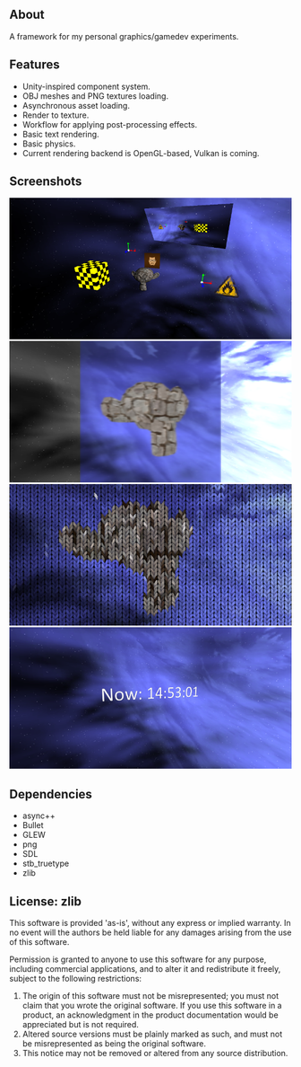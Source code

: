 ## About
A framework for my personal graphics/gamedev experiments.

## Features
* Unity-inspired component system.
* OBJ meshes and PNG textures loading.
* Asynchronous asset loading.
* Render to texture.
* Workflow for applying post-processing effects.
* Basic text rendering.
* Basic physics.
* Current rendering backend is OpenGL-based, Vulkan is coming.

## Screenshots

![1](/screenshots/screenshot3.png?raw=true)
![2](/screenshots/screenshot4.png?raw=true)
![3](/screenshots/screenshot5.png?raw=true)
![4](/screenshots/screenshot6.png?raw=true)

## Dependencies
* async++
* Bullet
* GLEW
* png
* SDL
* stb_truetype
* zlib

## License: zlib

This software is provided 'as-is', without any express or implied
warranty.  In no event will the authors be held liable for any damages
arising from the use of this software.

Permission is granted to anyone to use this software for any purpose,
including commercial applications, and to alter it and redistribute it
freely, subject to the following restrictions:

1. The origin of this software must not be misrepresented; you must not
   claim that you wrote the original software. If you use this software
   in a product, an acknowledgment in the product documentation would be
   appreciated but is not required.
2. Altered source versions must be plainly marked as such, and must not be
   misrepresented as being the original software.
3. This notice may not be removed or altered from any source distribution.
